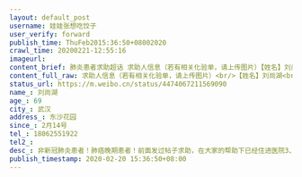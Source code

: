 ```yaml
---
layout: default_post
username: 娃娃张想吃饺子
user_verify: forward
publish_time: ThuFeb2015:36:50+08002020
crawl_time: 20200221-12:55:16
imageurl: 
content_brief: 肺炎患者求助超话 求助人信息（若有相关化验单，请上传图片）【姓名】刘尚湖【年龄】69【所在城市】武汉【所在小区、社区】东沙花园【患病时间】2月14号【联系方式】‭18062551922‬【病情描述】 非新冠肺炎患者！肺癌晚期患者！前面发过帖子求助，在大家的帮助下已经住进医院3、4天了！但 ...全文
content_full_raw: 求助人信息（若有相关化验单，请上传图片）<br/>【姓名】刘尚湖<br/>【年龄】69<br/>【所在城市】武汉<br/>【所在小区、社区】东沙花园<br/>【患病时间】2月14号<br/>【联系方式】‭18062551922‬<br/>【病情描述】非新冠肺炎患者！肺癌晚期患者！前面发过帖子求助，在大家的帮助下已经住进医院3、4天了！但是住进医院医生依旧不能救治！在医院跟在家一样用止痛药！无法进一步检查确诊病理，也无法对症下药，这就是所谓的把所有病人收进医院吗？在医院也是等死？跟在家有什么区别呢？实在不好意思再一次发帖占用医疗资源，只想呼吁一下，社区不要敷衍病人不是把病人随便送到一个医院就不管了不用负责任了！送到医院是为了得到救治！而不是完成任务！这就是武汉的现状！感恩好心人的帮助，也体谅医务人员的辛苦！
status_url: https://m.weibo.cn/status/4474067211569090
name_: 刘尚湖
age_: 69
city_: 武汉
address_: 东沙花园
since_: 2月14号
tel_: ‭18062551922‬
tel2_: 
desc_: 非新冠肺炎患者！肺癌晚期患者！前面发过帖子求助，在大家的帮助下已经住进医院3、4天了！但是住进医院医生依旧不能救治！在医院跟在家一样用止痛药！无法进一步检查确诊病理，也无法对症下药，这就是所谓的把所有病人收进医院吗？在医院也是等死？跟在家有什么区别呢？实在不好意思再一次发帖占用医疗资源，只想呼吁一下，社区不要敷衍病人不是把病人随便送到一个医院就不管了不用负责任了！送到医院是为了得到救治！而不是完成任务！这就是武汉的现状！感恩好心人的帮助，也体谅医务人员的辛苦！
publish_timestamp: 2020-02-20 15:36:50+08:00
---
```

